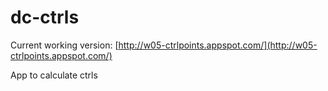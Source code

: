 # dc-ctrls

Current working version:
[http://w05-ctrlpoints.appspot.com/](http://w05-ctrlpoints.appspot.com/)


App to calculate ctrls
